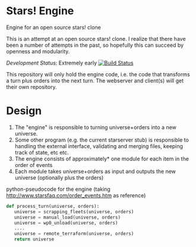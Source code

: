 Stars! Engine
===========

Engine for an open source stars! clone

This is an attempt at an open source stars! clone.
I realize that there have been a number of attempts in the past, so hopefully this can succeed by openness and modularity.

*Development Status*: Extremely early [![Build Status](https://travis-ci.org/vanatteveldt/starsengine.png)](https://travis-ci.org/vanatteveldt/starsengine) 

This repository will only hold the engine code, i.e. the code that transforms a turn plus orders into the next turn. 
The webserver and client(s) will get their own repository.

Design
====

1. The "engine" is responsible to turning universe+orders into a new universe. 
2. Some other program (e.g. the current starserver stub) is responsible to handling the external interface, validating and merging files, keeping track of state, etc etc. 
3. The engine consists of approximately* one module for each item in the order of events
4. Each module takes universe+orders as input and outputs the new universe (optionally plus the orders)


python-pseudocode for the engine (taking http://www.starsfaq.com/order_events.htm as reference)

```python
def process_turn(universe, orders):
   universe = scrapping_fleets(universe, orders)
   universe = manual_load(universe, orders)
   universe = wp0_unload(universe, orders)
   ....
   universe = remote_terraform(universe, orders) 
   return universe
```
